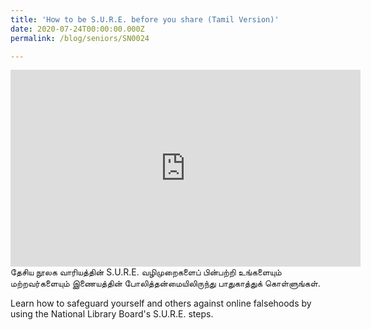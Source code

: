 ```yaml
---
title: 'How to be S.U.R.E. before you share (Tamil Version)'
date: 2020-07-24T00:00:00.000Z
permalink: /blog/seniors/SN0024

---
```



<iframe width="560" height="315" src="https://www.youtube.com/embed/u_A8JoOeMkA" frameborder="0" allow="accelerometer; autoplay; encrypted-media; gyroscope; picture-in-picture" allowfullscreen></iframe>
தேசிய நூலக வாரியத்தின் S.U.R.E. வழிமுறைகளைப் பின்பற்றி உங்களையும் மற்றவர்களையும் இணையத்தின் போலித்தன்மையிலிருந்து பாதுகாத்துக் கொள்ளுங்கள்.

Learn how to safeguard yourself and others against online falsehoods by using the National Library Board's S.U.R.E. steps.

